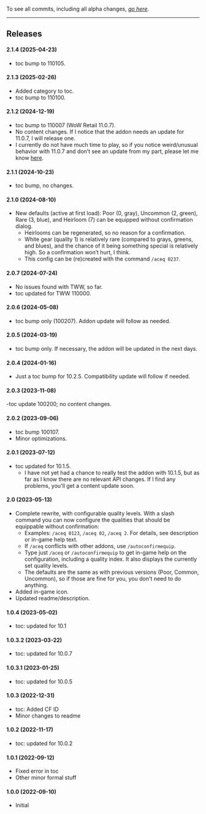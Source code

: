 To see all commits, including all alpha changes, [*go here*](https://github.com/tflo/AutoConfirmEquip/commits/master/).

---

## Releases

#### 2.1.4 (2025-04-23)

- toc bump to 110105.

#### 2.1.3 (2025-02-26)

- Added category to toc.
- toc bump to 110100.

#### 2.1.2 (2024-12-19)

- toc bump to 110007 (WoW Retail 11.0.7).
- No content changes. If I notice that the addon needs an update for 11.0.7, I will release one.
- I currently do not have much time to play, so if you notice weird/unusual behavior with 11.0.7 and don’t see an update from my part, please let me know [here](https://github.com/tflo/AutoConfirmEquip/issues).

#### 2.1.1 (2024-10-23)

- toc bump, no changes.

#### 2.1.0 (2024-08-10)

- New defaults (active at first load): Poor (0, gray), Uncommon (2, green), Rare (3, blue), and Heirloom (7) can be equipped without confirmation dialog.
    - Heirlooms can be regenerated, so no reason for a confirmation.
    - White gear (quality 1) is relatively rare (compared to grays, greens, and blues), and the chance of it being something special is relatively high. So a confirmation won’t hurt, I think.
    - This config can be (re)created with the command `/aceq 0237`.

#### 2.0.7 (2024-07-24)

- No issues found with TWW, so far.
- toc updated for TWW 110000.

#### 2.0.6 (2024-05-08)

- toc bump only (100207). Addon update will follow as needed.

#### 2.0.5 (2024-03-19)

- toc bump only. If necessary, the addon will be updated in the next days.

#### 2.0.4 (2024-01-16)

- Just a toc bump for 10.2.5. Compatibility update will follow if needed.

#### 2.0.3 (2023-11-08)

-toc update 100200; no content changes.

#### 2.0.2 (2023-09-06)

- toc bump 100107.
- Minor optimizations.

#### 2.0.1 (2023-07-12)

- toc updated for 10.1.5.
  - I have not yet had a chance to really test the addon with 10.1.5, but as far as I know there are no relevant API changes. If I find any problems, you'll get a content update soon.

#### 2.0 (2023-05-13)

- Complete rewrite, with configurable quality levels. With a slash command you can now configure the qualities that should be equippable without confirmation:
  - Examples: `/aceq 0123`, `/aceq 02`, `/aceq 2`. For details, see description or in-game help text.
  - If `/aceq` conflicts with other addons, use `/autoconfirmequip`.
  - Type just `/aceq` or `/autoconfirmequip` to get in-game help on the configuration, including a quality index. It also displays the currently set quality levels.
  - The defaults are the same as with previous versions (Poor, Common, Uncommon), so if those are fine for you, you don't need to do anything.
- Added in-game icon.
- Updated readme/description.

#### 1.0.4 (2023-05-02)

- toc: updated for 10.1

#### 1.0.3.2 (2023-03-22)

- toc: updated for 10.0.7

#### 1.0.3.1 (2023-01-25)

- toc: updated for 10.0.5

#### 1.0.3 (2022-12-31)

- toc: Added CF ID
- Minor changes to readme

#### 1.0.2 (2022-11-17)

- toc: updated for 10.0.2

#### 1.0.1 (2022-09-12)

- Fixed error in toc
- Other minor formal stuff

#### 1.0.0 (2022-09-10)

- Initial
